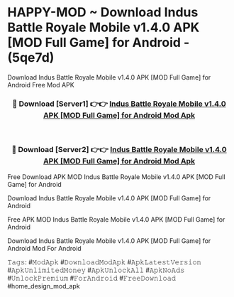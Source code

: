 # HAPPY-MOD ~ Download Indus Battle Royale Mobile v1.4.0 APK [MOD Full Game] for Android - (5qe7d)
Download Indus Battle Royale Mobile v1.4.0 APK [MOD Full Game] for Android Free Mod APK

<div align="center">
<h3>🔴 Download [Server1] 👉👉 <a href="https://apk-comot.site?title=Indus_Battle_Royale_Mobile_v1.4.0_APK_[MOD_Full_Game]_for_Android">Indus Battle Royale Mobile v1.4.0 APK [MOD Full Game] for Android Mod Apk</a></h3><br>

<h3>🔴 Download [Server2] 👉👉 <a href="https://apk-comot.site?title=Indus_Battle_Royale_Mobile_v1.4.0_APK_[MOD_Full_Game]_for_Android">Indus Battle Royale Mobile v1.4.0 APK [MOD Full Game] for Android Mod Apk</a></h3>
</div>


Free Download APK MOD Indus Battle Royale Mobile v1.4.0 APK [MOD Full Game] for Android

Download Indus Battle Royale Mobile v1.4.0 APK [MOD Full Game] for Android 

Free APK MOD Indus Battle Royale Mobile v1.4.0 APK [MOD Full Game] for Android 

Download Indus Battle Royale Mobile v1.4.0 APK [MOD Full Game] for Android Mod For Android

𝚃𝚊𝚐𝚜: #𝙼𝚘𝚍𝙰𝚙𝚔 #𝙳𝚘𝚠𝚗𝚕𝚘𝚊𝚍𝙼𝚘𝚍𝙰𝚙𝚔 #𝙰𝚙𝚔𝙻𝚊𝚝𝚎𝚜𝚝𝚅𝚎𝚛𝚜𝚒𝚘𝚗 #𝙰𝚙𝚔𝚄𝚗𝚕𝚒𝚖𝚒𝚝𝚎𝚍𝙼𝚘𝚗𝚎𝚢 #𝙰𝚙𝚔𝚄𝚗𝚕𝚘𝚌𝚔𝙰𝚕𝚕 #𝙰𝚙𝚔𝙽𝚘𝙰𝚍𝚜 #𝚄𝚗𝚕𝚘𝚌𝚔𝙿𝚛𝚎𝚖𝚒𝚞𝚖 #𝙵𝚘𝚛𝙰𝚗𝚍𝚛𝚘𝚒𝚍 #𝙵𝚛𝚎𝚎𝙳𝚘𝚠𝚗𝚕𝚘𝚊𝚍 #home_design_mod_apk